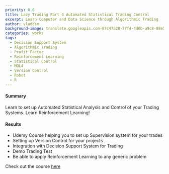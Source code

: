 ```yaml
---
priority: 0.6
title: Lazy Trading Part 4 Automated Statistical Trading Control
excerpt: Learn Computer and Data Science through Algorithmic Trading
author: vladdsm
background-image: translate.googleapis.com-87c47a20-77f4-4d6b-a9c8-88e51b2a3282-1498783613864.png
categories: works
tags:
  - Decision Support System
  - Algorithmic Trading
  - Profit Factor
  - Reinforcement Learning
  - Statistical Control
  - MQL4
  - Version Control
  - Robot
  - R
---
```


#### Summary

Learn to set up Automated Statistical Analysis and Control of your Trading Systems. Learn Reinforcement Learning!

#### Results

- Udemy Course helping you to set up Supervision system for your trades
- Setting up Version Control for your projects
- Integration with Decision Support System for Trading
- Demo Trading Test
- Be able to apply Reinforcement Learning to any generic problem

Check out the course [here](https://www.udemy.com/your-trading-control-reinforcement-learning/?couponCode=LAZYTRADE4-10) 
